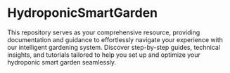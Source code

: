 # HydroponicSmartGarden
This repository serves as your comprehensive resource, providing documentation and guidance to effortlessly navigate your experience with our intelligent gardening system. Discover step-by-step guides, technical insights, and tutorials tailored to help you set up and optimize your hydroponic smart garden seamlessly.
